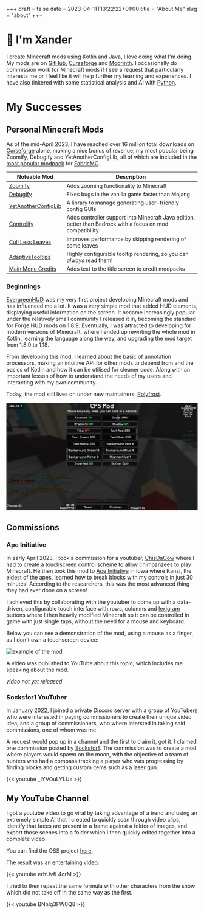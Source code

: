 +++ 
draft = false
date = 2023-04-11T13:22:22+01:00
title = "About Me"
slug = "about" 
+++

# :wave: I'm Xander

I create Minecraft mods using Kotlin and Java, I love doing what I'm doing.
My mods are on [GitHub](https://github.com/isXander?tab=repositories&q=minecraft+mod),
[Curseforge](https://www.curseforge.com/members/xanderisdev) and
[Modrinth](https://modrinth.com/user/isxander). I occasionally do commission work for Minecraft mods
if I see a request that particularly interests me or I feel like it will help further my learning
and experiences. I have also tinkered with some statistical analysis and AI with
[Python](https://github.com/isXander?tab=repositories&language=python).

# My Successes

## Personal Minecraft Mods

As of the mid-April 2023, I have reached over 16 million total downloads on
[Curseforge](https://www.curseforge.com/members/xanderisdev) alone, making a nice bonus of revenue,
my most popular being Zoomify, Debugify and YetAnotherConfigLib, all of which are included in the
[most popular modpack](https://www.curseforge.com/minecraft/modpacks/better-mc-fabric) for
[FabricMC](https://fabricmc.net).

| Noteable Mod                                                                    | Description                                                                                                |
| ------------------------------------------------------------------------------- | ---------------------------------------------------------------------------------------------------------- |
| [Zoomify](https://curseforge.com/minecraft/mc-mods/zoomify)                     | Adds zooming functionality to Minecraft                                                                    |
| [Debugify](https://curseforge.com/minecraft/mc-mods/debugify)                   | Fixes bugs in the vanilla game faster than Mojang                                                          |
| [YetAnotherConfigLib](https://curseforge.com/minecraft/mc-mods/yacl)            | A library to manage generating user-friendly config GUIs                                                   |
| [Controlify](https://curseforge.com/minecraft/mc-mods/controlify)               | Adds controller support into Minecraft Java edition, better than Bedrock with a focus on mod compatibility |
| [Cull Less Leaves](https://curseforge.com/minecraft/mc-mods/cull-less-leaves)   | Improves performance by skipping rendering of some leaves                                                  |
| [AdaptiveTooltips](https://curseforge.com/minecraft/mc-mods/adaptive-tooltips)  | Highly configurable tooltip rendering, so you can *always* read them!                                      |
| [Main Menu Credits](https://curseforge.com/minecraft/mc-mods/main-menu-credits) | Adds text to the title screen to credit modpacks                                                           |

### Beginnings

[EvergreenHUD](https://github.com/isXander/EvergreenHUD/tree/1.19) was my very first project developing
Minecraft mods and has influenced me a lot. It was a very simple mod that added HUD elements, displaying
useful information on the screen. It became increasingly popular under the relatively small community
I released it in, becoming the standard for Forge HUD mods on 1.8.9. Eventually, I was attracted to
developing for modern versions of Minecraft, where I ended up rewriting the whole mod in Kotlin,
learning the language along the way, and upgrading the mod target from 1.8.9 to 1.18.

From developing this mod, I learned about the basic of annotation processors, making an intuitive API for
other mods to depend from and the basics of Kotlin and how it can be utilised for cleaner code. Along with an
important lesson of how to understand the needs of my users and interacting with my own community.

Today, the mod still lives on under new maintainers, [Polyfrost](https://github.com/orgs/Polyfrost).

![Early version of EvergreenHUD](/images/evergreenhud.png)

## Commissions

### Ape Initiative

In early April 2023, I took a commission for a youtuber, [ChisDaCow](https://youtube.com/@ChrisDaCow)
where I had to create a touchscreen control scheme to allow chimpanzees to play Minecraft. He then took this
mod to [Ape Initiative](https://www.apeinitiative.org/) in Iowa where Kanzi, the eldest of the apes,
learned how to break blocks with my controls in just 30 minutes! According to the researchers, this was the 
most advanced thing they had ever done on a screen!

I achieved this by collaborating with the youtuber to come up with a data-driven, configurable touch 
interface with rows, columns and [lexigram](https://www.apeinitiative.org/lexigrams) buttons where I then
heavily modified Minecraft so it can be controlled in game with just single taps, without the need for a 
mouse and keyboard.

Below you can see a demonstration of the mod, using a mouse as a finger, as I don't own a touchscreen
device:

![example of the mod](/images/bonobo-control-mod.gif)

A video was published to YouTube about this topic, which includes me speaking about the mod.

*video not yet released*

### Socksfor1 YouTuber

In January 2022, I joined a private Discord server with a group of YouTubers who were interested in
paying commissioners to create their unique video idea, and a group of commissioners, who where intersted
in taking said commissions, one of whom was me.

A request would pop up in a channel and the first to claim it, got it. I claimed one commission posted
by [Socksfor1](https://youtube.com/c/socksfor1). The commission was to create a mod where players would
spawn on the moon, with the objective of a team of hunters who had a compass tracking a player who was progressing
by finding blocks and getting custom items such as a laser gun.

{{< youtube _IYVOuLYLUs >}}

## My YouTube Channel

I got a youtube video to go viral by taking advantage of a trend and using an extremely simple AI that
I created to quickly scan through video clips, identify that faces are present in a frame against a folder of images,
and export those scenes into a folder which I then quickly edited together into a complete video.

You can find the OSS project [here](https://github.com/isXander/FaceFinder).

The result was an entertaining video:

{{< youtube erhUvfL4crM >}}

I tried to then repeat the same formula with other characters from the show which did not take off in the
same way as the first.

{{< youtube BNnlg3FW0Q8 >}}
